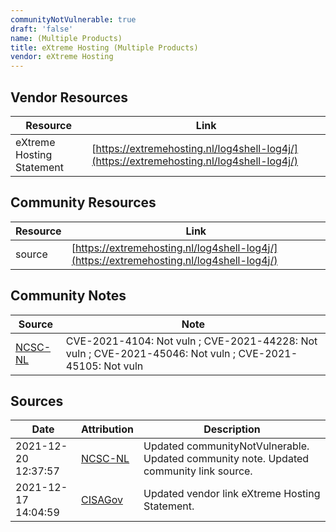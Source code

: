 ```yaml
---
communityNotVulnerable: true
draft: 'false'
name: (Multiple Products)
title: eXtreme Hosting (Multiple Products)
vendor: eXtreme Hosting
---
```


## Vendor Resources
| Resource | Link |
| --- | --- |
| eXtreme Hosting Statement | [https://extremehosting.nl/log4shell-log4j/](https://extremehosting.nl/log4shell-log4j/) |

## Community Resources
| Resource | Link |
| --- | --- |
| source | [https://extremehosting.nl/log4shell-log4j/](https://extremehosting.nl/log4shell-log4j/) |

## Community Notes
| Source | Note |
| --- | --- |
| [NCSC-NL](https://github.com/NCSC-NL/log4shell/blob/main/software/README.md) | CVE-2021-4104: Not vuln ; CVE-2021-44228: Not vuln ; CVE-2021-45046: Not vuln ; CVE-2021-45105: Not vuln </ul> |

## Sources
| Date | Attribution | Description |
| --- | --- | --- |
| 2021-12-20 12:37:57 | [NCSC-NL](https://github.com/NCSC-NL/log4shell/blob/main/software/README.md) | Updated communityNotVulnerable. Updated community note. Updated community link source.  |
| 2021-12-17 14:04:59 | [CISAGov](https://raw.githubusercontent.com/cisagov/log4j-affected-db/develop/README.md) | Updated vendor link eXtreme Hosting Statement.  |
